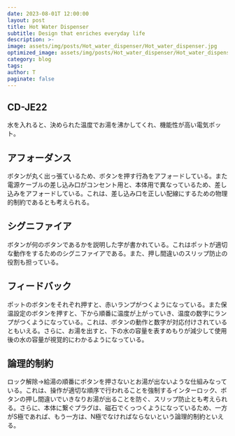 ```yaml
---
date: 2023-08-01T 12:00:00
layout: post
title: Hot Water Dispenser
subtitle: Design that enriches everyday life
description: >-
image: assets/img/posts/Hot_water_dispenser/Hot_water_dispenser.jpg
optimized_image: assets/img/posts/Hot_water_dispenser/Hot_water_dispenser_resized_thumbnail.jpg
category: blog
tags: 
author: T
paginate: false
---
```


## CD-JE22

水を入れると、決められた温度でお湯を沸かしてくれ、機能性が高い電気ポット。

## アフォーダンス

ボタンが丸く出っ張ているため、ボタンを押す行為をアフォードしている。また電源ケーブルの差し込み口がコンセント用と、本体用で異なっているため、差し込みをアフォードしている。これは、差し込み口を正しい配線にするための物理的制約であるとも考えられる。

## シグニファイア

ボタンが何のボタンであるかを説明した字が書かれている。これはポットが適切な動作をするためのシグニファイアである。また、押し間違いのスリップ防止の役割も担っている。

## フィードバック

ポットのボタンをそれぞれ押すと、赤いランプがつくようになっている。また保温設定のボタンを押すと、下から順番に温度が上がっていき、温度の数字にランプがつくようになっている。これは、ボタンの動作と数字が対応付けされているともいえる。さらに、お湯を出すと、下の水の容量を表すめもりが減少して使用後の水の容量が視覚的にわかるようになっている。


## 論理的制約

ロック解除→給湯の順番にボタンを押さないとお湯が出ないような仕組みなっている。これは、操作が適切な順序で行われることを強制するインターロック、ボタンの押し間違いでいきなりお湯が出ることを防ぐ、スリップ防止とも考えられる。さらに、本体に繋ぐプラグは、磁石でくっつくようになっているため、一方がS極であれば、もう一方は、N極でなければならないという論理的制約といえる。